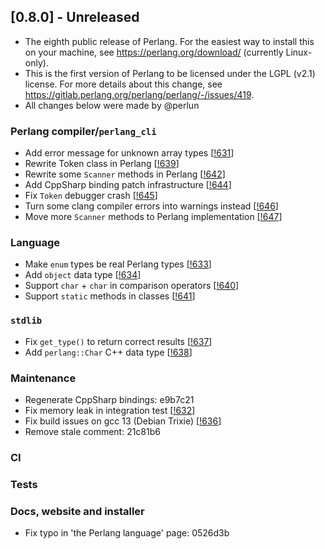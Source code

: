 ## [0.8.0] - Unreleased
- The eighth public release of Perlang. For the easiest way to install this on your machine, see
  https://perlang.org/download/ (currently Linux-only).
- This is the first version of Perlang to be licensed under the LGPL (v2.1) license. For more details about this change,
  see https://gitlab.perlang.org/perlang/perlang/-/issues/419.
- All changes below were made by @perlun

### Perlang compiler/`perlang_cli`
- Add error message for unknown array types [[!631][631]]
- Rewrite Token class in Perlang [[!639][639]]
- Rewrite some `Scanner` methods in Perlang [[!642][642]]
- Add CppSharp binding patch infrastructure [[!644][644]]
- Fix `Token` debugger crash [[!645][645]]
- Turn some clang compiler errors into warnings instead [[!646][646]]
- Move more `Scanner` methods to Perlang implementation [[!647][647]]

### Language
- Make `enum` types be real Perlang types [[!633][633]]
- Add `object` data type [[!634][634]]
- Support `char` + `char` in comparison operators [[!640][640]]
- Support `static` methods in classes [[!641][641]]

### `stdlib`
- Fix `get_type()` to return correct results [[!637][637]]
- Add `perlang::Char` C++ data type [[!638][638]]

### Maintenance
- Regenerate CppSharp bindings: e9b7c21
- Fix memory leak in integration test [[!632][632]]
- Fix build issues on gcc 13 (Debian Trixie) [[!636][636]]
- Remove stale comment: 21c81b6

### CI

### Tests

### Docs, website and installer
- Fix typo in 'the Perlang language' page: 0526d3b

[631]: https://gitlab.perlang.org/perlang/perlang/merge_requests/631
[632]: https://gitlab.perlang.org/perlang/perlang/merge_requests/632
[633]: https://gitlab.perlang.org/perlang/perlang/merge_requests/633
[634]: https://gitlab.perlang.org/perlang/perlang/merge_requests/634
[636]: https://gitlab.perlang.org/perlang/perlang/merge_requests/636
[637]: https://gitlab.perlang.org/perlang/perlang/merge_requests/637
[638]: https://gitlab.perlang.org/perlang/perlang/merge_requests/638
[639]: https://gitlab.perlang.org/perlang/perlang/merge_requests/639
[640]: https://gitlab.perlang.org/perlang/perlang/merge_requests/640
[641]: https://gitlab.perlang.org/perlang/perlang/merge_requests/641
[642]: https://gitlab.perlang.org/perlang/perlang/merge_requests/642
[644]: https://gitlab.perlang.org/perlang/perlang/merge_requests/644
[645]: https://gitlab.perlang.org/perlang/perlang/merge_requests/645
[646]: https://gitlab.perlang.org/perlang/perlang/merge_requests/646
[647]: https://gitlab.perlang.org/perlang/perlang/merge_requests/647
